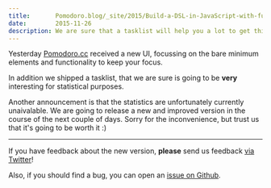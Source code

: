 ```yaml
---
title:       Pomodoro.blog/_site/2015/Build-a-DSL-in-JavaScript-with-functions/index.htmlcc received a fresh look and feel with added tasklist functionality
date:        2015-11-26
description: We are sure that a tasklist will help you a lot to get things done.
---
```


Yesterday [Pomodoro.cc](https://pomodoro.cc) received a new UI,
focussing on the bare minimum elements and functionality to keep your focus.

In addition we shipped a tasklist, that we are sure is going to be **very**
interesting for statistical purposes.

Another announcement is that the statistics are unfortunately currently unaivalable.
We are going to release a new and improved version in the course of the next couple of days.
Sorry for the inconvenience, but trust us that it's going to be worth it :)

---

If you have feedback about the new version, **please** send us feedback
[via Twitter](https://twitter.com/pomodoro_cc)!

Also, if you should find a bug, you can open an [issue on Github](https://github.com/christian-fei/pomodoro.cc/issues/new).
